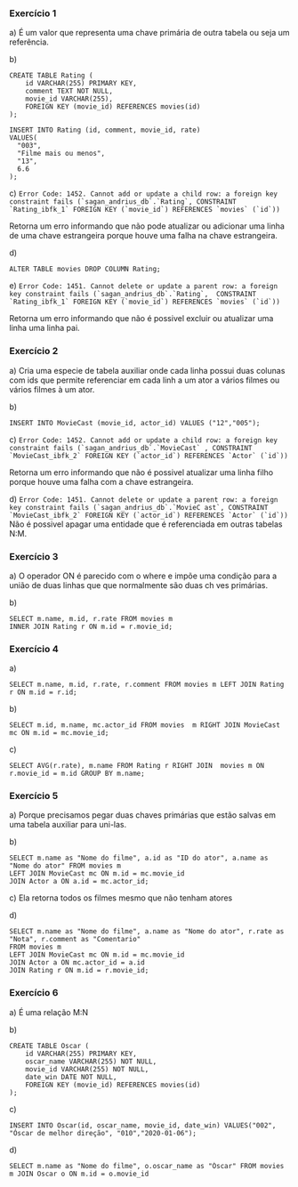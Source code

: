 ### Exercício 1
a) É um valor que representa uma chave primária de outra tabela ou seja um referência.

b)
```MySql
CREATE TABLE Rating (
	id VARCHAR(255) PRIMARY KEY,
    comment TEXT NOT NULL,
    movie_id VARCHAR(255),
    FOREIGN KEY (movie_id) REFERENCES movies(id)
);

INSERT INTO Rating (id, comment, movie_id, rate)
VALUES(
  "003", 
  "Filme mais ou menos",
  "13",
  6.6
);
```

c) ```Error Code: 1452. Cannot add or update a child row: a foreign key constraint fails (`sagan_andrius_db`.`Rating`,
CONSTRAINT `Rating_ibfk_1` FOREIGN KEY (`movie_id`) REFERENCES `movies` (`id`))```

Retorna um erro informando que não pode atualizar ou adicionar uma linha de uma chave estrangeira porque houve uma falha
na chave estrangeira.

d)
```MySql
ALTER TABLE movies DROP COLUMN Rating;
```

e) ```Error Code: 1451. Cannot delete or update a parent row: a foreign key constraint fails (`sagan_andrius_db`.`Rating`, 
CONSTRAINT `Rating_ibfk_1` FOREIGN KEY (`movie_id`) REFERENCES `movies` (`id`))```

Retorna um erro informando que não é possivel excluir ou atualizar uma linha uma linha pai.


### Exercício 2
a) Cria uma especie de tabela auxiliar onde cada linha possui duas colunas com ids que permite referenciar em cada linh
a um ator a vários filmes ou vários filmes à um ator.

b)
```MySql
INSERT INTO MovieCast (movie_id, actor_id) VALUES ("12","005");
```

c) ```Error Code: 1452. Cannot add or update a child row: a foreign key constraint fails (`sagan_andrius_db`.`MovieCast`
, CONSTRAINT `MovieCast_ibfk_2` FOREIGN KEY (`actor_id`) REFERENCES `Actor` (`id`))```

Retorna um erro informando que não é possivel atualizar uma linha filho porque houve uma falha com a chave estrangeira.

d) ```Error Code: 1451. Cannot delete or update a parent row: a foreign key constraint fails (`sagan_andrius_db`.`MovieC
ast`, CONSTRAINT `MovieCast_ibfk_2` FOREIGN KEY (`actor_id`) REFERENCES `Actor` (`id`))```
Não é possivel apagar uma entidade que é referenciada em outras tabelas N:M.


### Exercício 3
a) O operador ON é parecido com o where e impõe uma condição para a união de duas linhas que que normalmente são duas ch
ves primárias.

b) 
```MySql
SELECT m.name, m.id, r.rate FROM movies m 
INNER JOIN Rating r ON m.id = r.movie_id;
```


### Exercício 4
a)
```MySql
SELECT m.name, m.id, r.rate, r.comment FROM movies m LEFT JOIN Rating r ON m.id = r.id;
```

b)
```MySql
SELECT m.id, m.name, mc.actor_id FROM movies  m RIGHT JOIN MovieCast mc ON m.id = mc.movie_id;
```

c)
```MySql
SELECT AVG(r.rate), m.name FROM Rating r RIGHT JOIN  movies m ON r.movie_id = m.id GROUP BY m.name;
```

### Exercício 5
a) Porque precisamos pegar duas chaves primárias que estão salvas em uma tabela auxiliar para uni-las.

b) 
```MySql
SELECT m.name as "Nome do filme", a.id as "ID do ator", a.name as "Nome do ator" FROM movies m
LEFT JOIN MovieCast mc ON m.id = mc.movie_id
JOIN Actor a ON a.id = mc.actor_id;
```

c) Ela retorna todos os filmes mesmo que não tenham atores

d) 
```MySql
SELECT m.name as "Nome do filme", a.name as "Nome do ator", r.rate as "Nota", r.comment as "Comentario"
FROM movies m
LEFT JOIN MovieCast mc ON m.id = mc.movie_id
JOIN Actor a ON mc.actor_id = a.id
JOIN Rating r ON m.id = r.movie_id;
```

### Exercício 6
a) É uma relação M:N

b) 
```MySql
CREATE TABLE Oscar (
	id VARCHAR(255) PRIMARY KEY,
    oscar_name VARCHAR(255) NOT NULL,
    movie_id VARCHAR(255) NOT NULL,
    date_win DATE NOT NULL,
    FOREIGN KEY (movie_id) REFERENCES movies(id)
);
```

c)
```MySql
INSERT INTO Oscar(id, oscar_name, movie_id, date_win) VALUES("002", "Óscar de melhor direção", "010","2020-01-06");
```

d)
```MySql
SELECT m.name as "Nome do filme", o.oscar_name as "Óscar" FROM movies m JOIN Oscar o ON m.id = o.movie_id
```